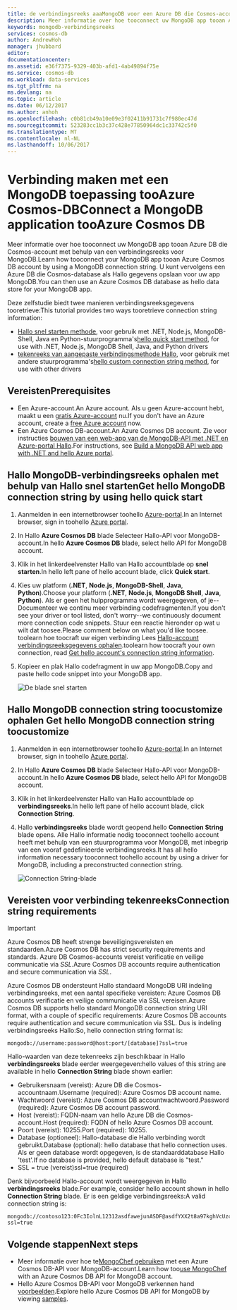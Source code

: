 ```yaml
---
title: de verbindingsreeks aaaMongoDB voor een Azure DB die Cosmos-account | Microsoft Docs
description: Meer informatie over hoe tooconnect uw MongoDB app tooan Azure DB die Cosmos-account met behulp van een verbindingsreeks voor MongoDB.
keywords: mongodb-verbindingsreeks
services: cosmos-db
author: AndrewHoh
manager: jhubbard
editor: 
documentationcenter: 
ms.assetid: e36f7375-9329-403b-afd1-4ab49894f75e
ms.service: cosmos-db
ms.workload: data-services
ms.tgt_pltfrm: na
ms.devlang: na
ms.topic: article
ms.date: 06/12/2017
ms.author: anhoh
ms.openlocfilehash: c0b81cb49a10e09e3f02411b91731c7f980ec47d
ms.sourcegitcommit: 523283cc1b3c37c428e77850964dc1c33742c5f0
ms.translationtype: MT
ms.contentlocale: nl-NL
ms.lasthandoff: 10/06/2017
---
```

# <a name="connect-a-mongodb-application-tooazure-cosmos-db"></a><span data-ttu-id="a81ce-104">Verbinding maken met een MongoDB toepassing tooAzure Cosmos-DB</span><span class="sxs-lookup"><span data-stu-id="a81ce-104">Connect a MongoDB application tooAzure Cosmos DB</span></span>
<span data-ttu-id="a81ce-105">Meer informatie over hoe tooconnect uw MongoDB app tooan Azure DB die Cosmos-account met behulp van een verbindingsreeks voor MongoDB.</span><span class="sxs-lookup"><span data-stu-id="a81ce-105">Learn how tooconnect your MongoDB app tooan Azure Cosmos DB account by using a MongoDB connection string.</span></span> <span data-ttu-id="a81ce-106">U kunt vervolgens een Azure DB die Cosmos-database als Hallo gegevens opslaan voor uw app MongoDB.</span><span class="sxs-lookup"><span data-stu-id="a81ce-106">You can then use an Azure Cosmos DB database as hello data store for your MongoDB app.</span></span> 

<span data-ttu-id="a81ce-107">Deze zelfstudie biedt twee manieren verbindingsreeksgegevens tooretrieve:</span><span class="sxs-lookup"><span data-stu-id="a81ce-107">This tutorial provides two ways tooretrieve connection string information:</span></span>

- <span data-ttu-id="a81ce-108">[Hallo snel starten methode](#QuickstartConnection), voor gebruik met .NET, Node.js, MongoDB-Shell, Java en Python-stuurprogramma's</span><span class="sxs-lookup"><span data-stu-id="a81ce-108">[hello quick start method](#QuickstartConnection), for use with .NET, Node.js, MongoDB Shell, Java, and Python drivers</span></span>
- <span data-ttu-id="a81ce-109">[tekenreeks van aangepaste verbindingsmethode Hallo](#GetCustomConnection), voor gebruik met andere stuurprogramma's</span><span class="sxs-lookup"><span data-stu-id="a81ce-109">[hello custom connection string method](#GetCustomConnection), for use with other drivers</span></span>

## <a name="prerequisites"></a><span data-ttu-id="a81ce-110">Vereisten</span><span class="sxs-lookup"><span data-stu-id="a81ce-110">Prerequisites</span></span>

- <span data-ttu-id="a81ce-111">Een Azure-account.</span><span class="sxs-lookup"><span data-stu-id="a81ce-111">An Azure account.</span></span> <span data-ttu-id="a81ce-112">Als u geen Azure-account hebt, maakt u een [gratis Azure-account](https://azure.microsoft.com/free/) nu.</span><span class="sxs-lookup"><span data-stu-id="a81ce-112">If you don't have an Azure account, create a [free Azure account](https://azure.microsoft.com/free/) now.</span></span> 
- <span data-ttu-id="a81ce-113">Een Azure Cosmos DB-account.</span><span class="sxs-lookup"><span data-stu-id="a81ce-113">An Azure Cosmos DB account.</span></span> <span data-ttu-id="a81ce-114">Zie voor instructies [bouwen van een web-app van de MongoDB-API met .NET en Azure-portal Hallo](create-mongodb-dotnet.md).</span><span class="sxs-lookup"><span data-stu-id="a81ce-114">For instructions, see [Build a MongoDB API web app with .NET and hello Azure portal](create-mongodb-dotnet.md).</span></span>

## <span data-ttu-id="a81ce-115"><a id="QuickstartConnection"></a>Hallo MongoDB-verbindingsreeks ophalen met behulp van Hallo snel starten</span><span class="sxs-lookup"><span data-stu-id="a81ce-115"><a id="QuickstartConnection"></a>Get hello MongoDB connection string by using hello quick start</span></span>
1. <span data-ttu-id="a81ce-116">Aanmelden in een internetbrowser toohello [Azure-portal](https://portal.azure.com).</span><span class="sxs-lookup"><span data-stu-id="a81ce-116">In an Internet browser, sign in toohello [Azure portal](https://portal.azure.com).</span></span>
2. <span data-ttu-id="a81ce-117">In Hallo **Azure Cosmos DB** blade Selecteer Hallo-API voor MongoDB-account.</span><span class="sxs-lookup"><span data-stu-id="a81ce-117">In hello **Azure Cosmos DB** blade, select hello API for MongoDB account.</span></span> 
3. <span data-ttu-id="a81ce-118">Klik in het linkerdeelvenster Hallo van Hallo accountblade op **snel starten**.</span><span class="sxs-lookup"><span data-stu-id="a81ce-118">In hello left pane of hello account blade, click **Quick start**.</span></span> 
4. <span data-ttu-id="a81ce-119">Kies uw platform (**.NET**, **Node.js**, **MongoDB-Shell**, **Java**, **Python**).</span><span class="sxs-lookup"><span data-stu-id="a81ce-119">Choose your platform (**.NET**, **Node.js**, **MongoDB Shell**, **Java**, **Python**).</span></span> <span data-ttu-id="a81ce-120">Als er geen het hulpprogramma wordt weergegeven, of je--Documenteer we continu meer verbinding codefragmenten.</span><span class="sxs-lookup"><span data-stu-id="a81ce-120">If you don't see your driver or tool listed, don't worry--we continuously document more connection code snippets.</span></span> <span data-ttu-id="a81ce-121">Stuur een reactie hieronder op wat u wilt dat toosee.</span><span class="sxs-lookup"><span data-stu-id="a81ce-121">Please comment below on what you'd like toosee.</span></span> <span data-ttu-id="a81ce-122">toolearn hoe toocraft uw eigen verbinding Lees [Hallo-account verbindingsreeksgegevens ophalen](#GetCustomConnection).</span><span class="sxs-lookup"><span data-stu-id="a81ce-122">toolearn how toocraft your own connection, read [Get hello account's connection string information](#GetCustomConnection).</span></span>
5. <span data-ttu-id="a81ce-123">Kopieer en plak Hallo codefragment in uw app MongoDB.</span><span class="sxs-lookup"><span data-stu-id="a81ce-123">Copy and paste hello code snippet into your MongoDB app.</span></span>

    ![De blade snel starten](./media/connect-mongodb-account/QuickStartBlade.png)

## <span data-ttu-id="a81ce-125"><a id="GetCustomConnection"></a>Hallo MongoDB connection string toocustomize ophalen</span><span class="sxs-lookup"><span data-stu-id="a81ce-125"><a id="GetCustomConnection"></a> Get hello MongoDB connection string toocustomize</span></span>
1. <span data-ttu-id="a81ce-126">Aanmelden in een internetbrowser toohello [Azure-portal](https://portal.azure.com).</span><span class="sxs-lookup"><span data-stu-id="a81ce-126">In an Internet browser, sign in toohello [Azure portal](https://portal.azure.com).</span></span>
2. <span data-ttu-id="a81ce-127">In Hallo **Azure Cosmos DB** blade Selecteer Hallo-API voor MongoDB-account.</span><span class="sxs-lookup"><span data-stu-id="a81ce-127">In hello **Azure Cosmos DB** blade, select hello API for MongoDB account.</span></span> 
3. <span data-ttu-id="a81ce-128">Klik in het linkerdeelvenster Hallo van Hallo accountblade op **verbindingsreeks**.</span><span class="sxs-lookup"><span data-stu-id="a81ce-128">In hello left pane of hello account blade, click **Connection String**.</span></span> 
4. <span data-ttu-id="a81ce-129">Hallo **verbindingsreeks** blade wordt geopend.</span><span class="sxs-lookup"><span data-stu-id="a81ce-129">hello **Connection String** blade opens.</span></span> <span data-ttu-id="a81ce-130">Alle Hallo informatie nodig tooconnect toohello account heeft met behulp van een stuurprogramma voor MongoDB, met inbegrip van een vooraf gedefinieerde verbindingsreeks.</span><span class="sxs-lookup"><span data-stu-id="a81ce-130">It has all hello information necessary tooconnect toohello account by using a driver for MongoDB, including a preconstructed connection string.</span></span>

    ![Connection String-blade](./media/connect-mongodb-account/ConnectionStringBlade.png)

## <a name="connection-string-requirements"></a><span data-ttu-id="a81ce-132">Vereisten voor verbinding tekenreeks</span><span class="sxs-lookup"><span data-stu-id="a81ce-132">Connection string requirements</span></span>
> [!Important]
> <span data-ttu-id="a81ce-133">Azure Cosmos DB heeft strenge beveiligingsvereisten en standaarden.</span><span class="sxs-lookup"><span data-stu-id="a81ce-133">Azure Cosmos DB has strict security requirements and standards.</span></span> <span data-ttu-id="a81ce-134">Azure DB Cosmos-accounts vereist verificatie en veilige communicatie via *SSL*.</span><span class="sxs-lookup"><span data-stu-id="a81ce-134">Azure Cosmos DB accounts require authentication and secure communication via *SSL*.</span></span> 
>
>

<span data-ttu-id="a81ce-135">Azure Cosmos DB ondersteunt Hallo standaard MongoDB URI indeling verbindingsreeks, met een aantal specifieke vereisten: Azure Cosmos DB accounts verificatie en veilige communicatie via SSL vereisen.</span><span class="sxs-lookup"><span data-stu-id="a81ce-135">Azure Cosmos DB supports hello standard MongoDB connection string URI format, with a couple of specific requirements: Azure Cosmos DB accounts require authentication and secure communication via SSL.</span></span> <span data-ttu-id="a81ce-136">Dus is indeling verbindingsreeks Hallo:</span><span class="sxs-lookup"><span data-stu-id="a81ce-136">So, hello connection string format is:</span></span>

    mongodb://username:password@host:port/[database]?ssl=true

<span data-ttu-id="a81ce-137">Hallo-waarden van deze tekenreeks zijn beschikbaar in Hallo **verbindingsreeks** blade eerder weergegeven:</span><span class="sxs-lookup"><span data-stu-id="a81ce-137">hello values of this string are available in hello **Connection String** blade shown earlier:</span></span>

* <span data-ttu-id="a81ce-138">Gebruikersnaam (vereist): Azure DB die Cosmos-accountnaam.</span><span class="sxs-lookup"><span data-stu-id="a81ce-138">Username (required): Azure Cosmos DB account name.</span></span>
* <span data-ttu-id="a81ce-139">Wachtwoord (vereist): Azure Cosmos DB accountwachtwoord.</span><span class="sxs-lookup"><span data-stu-id="a81ce-139">Password (required): Azure Cosmos DB account password.</span></span>
* <span data-ttu-id="a81ce-140">Host (vereist): FQDN-naam van hello Azure DB die Cosmos-account.</span><span class="sxs-lookup"><span data-stu-id="a81ce-140">Host (required): FQDN of hello Azure Cosmos DB account.</span></span>
* <span data-ttu-id="a81ce-141">Poort (vereist): 10255.</span><span class="sxs-lookup"><span data-stu-id="a81ce-141">Port (required): 10255.</span></span>
* <span data-ttu-id="a81ce-142">Database (optioneel): Hallo-database die Hallo verbinding wordt gebruikt.</span><span class="sxs-lookup"><span data-stu-id="a81ce-142">Database (optional): hello database that hello connection uses.</span></span> <span data-ttu-id="a81ce-143">Als er geen database wordt opgegeven, is de standaarddatabase Hallo 'test'.</span><span class="sxs-lookup"><span data-stu-id="a81ce-143">If no database is provided, hello default database is "test."</span></span>
* <span data-ttu-id="a81ce-144">SSL = true (vereist)</span><span class="sxs-lookup"><span data-stu-id="a81ce-144">ssl=true (required)</span></span>

<span data-ttu-id="a81ce-145">Denk bijvoorbeeld Hallo-account wordt weergegeven in Hallo **verbindingsreeks** blade.</span><span class="sxs-lookup"><span data-stu-id="a81ce-145">For example, consider hello account shown in hello **Connection String** blade.</span></span> <span data-ttu-id="a81ce-146">Er is een geldige verbindingsreeks:</span><span class="sxs-lookup"><span data-stu-id="a81ce-146">A valid connection string is:</span></span>

    mongodb://contoso123:0Fc3IolnL12312asdfawejunASDF@asdfYXX2t8a97kghVcUzcDv98hawelufhawefafnoQRGwNj2nMPL1Y9qsIr9Srdw==@anhohmongo.documents.azure.com:10255/mydatabase?ssl=true

## <a name="next-steps"></a><span data-ttu-id="a81ce-147">Volgende stappen</span><span class="sxs-lookup"><span data-stu-id="a81ce-147">Next steps</span></span>
* <span data-ttu-id="a81ce-148">Meer informatie over hoe te[MongoChef gebruiken](mongodb-mongochef.md) met een Azure Cosmos DB-API voor MongoDB-account.</span><span class="sxs-lookup"><span data-stu-id="a81ce-148">Learn how too[use MongoChef](mongodb-mongochef.md) with an Azure Cosmos DB API for MongoDB account.</span></span>
* <span data-ttu-id="a81ce-149">Hello Azure Cosmos DB-API voor MongoDB verkennen hand [voorbeelden](mongodb-samples.md).</span><span class="sxs-lookup"><span data-stu-id="a81ce-149">Explore hello Azure Cosmos DB API for MongoDB by viewing [samples](mongodb-samples.md).</span></span>
